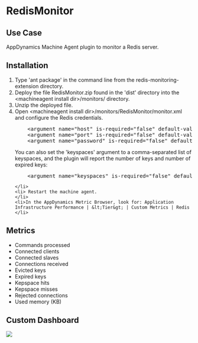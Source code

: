 RedisMonitor
============

## Use Case

AppDynamics Machine Agent plugin to monitor a Redis server.

## Installation
<ol>
	<li>Type 'ant package' in the command line from the redis-monitoring-extension directory.
	</li>
	<li>Deploy the file RedisMonitor.zip found in the 'dist' directory into the &lt;machineagent install dir&gt;/monitors/ directory.
	</li>
	<li>Unzip the deployed file.
	</li>
	<li>Open &lt;machineagent install dir&gt;/monitors/RedisMonitor/monitor.xml and configure the Redis credentials.
<p></p>
<pre>
	&lt;argument name="host" is-required="false" default-value="localhost" /&gt;          
	&lt;argument name="port" is-required="false" default-value="6379" /&gt;
	&lt;argument name="password" is-required="false" default-value="" /&gt;
</pre>
 
You can also set the 'keyspaces' argument to a comma-separated list of keyspaces, and the plugin will report the number of keys and number of expired keys:
<p>
</p>
<pre>
	&lt;argument name="keyspaces" is-required="false" default-value="db0,db1" /&gt;
</pre>

	</li>	
	<li> Restart the machine agent.
	</li>
	<li>In the AppDynamics Metric Browser, look for: Application Infrastructure Performance | &lt;Tier&gt; | Custom Metrics | Redis
	</li>
</ol>


## Metrics

- Commands processed
- Connected clients
- Connected slaves
- Connections received
- Evicted keys
- Expired keys
- Kepspace hits
- Kepspace misses
- Rejected connections
- Used memory (KB)

Custom Dashboard
-----------------
![](https://raw.github.com/Appdynamics/redis-monitoring-extension/master/RedisDashboard.PNG)
